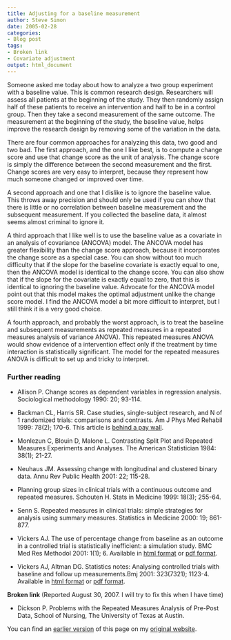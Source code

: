 ```yaml
---
title: Adjusting for a baseline measurement
author: Steve Simon
date: 2005-02-28
categories:
- Blog post
tags:
- Broken link
- Covariate adjustment
output: html_document
---
```


Someone asked me today about how to analyze a two group experiment with a baseline value. This is common research design. Researchers will assess all patients at the beginning of the study. They then randomly assign half of these patients to receive an intervention and half to be in a control group. Then they take a second measurement of the same outcome. The measurement at the beginning of the study, the baseline value, helps improve the research design by removing some of the variation in the data.

There are four common approaches for analyzing this data, two good and two bad. The first approach, and the one I like best, is to compute a change score and use that change score as the unit of analysis. The change score is simply the difference between the second measurement and the first. Change scores are very easy to interpret, because they represent how much someone changed or improved over time.

A second approach and one that I dislike is to ignore the baseline value. This throws away precision and should only be used if you can show that there is little or no correlation between baseline measurement and the subsequent measurement. If you collected the baseline data, it almost seems almost criminal to ignore it.

A third approach that I like well is to use the baseline value as a covariate in an analysis of covariance (ANCOVA) model. The ANCOVA model has greater flexibility than the change score approach, because it incorporates the change score as a special case. You can show without too much difficulty that if the slope for the baseline covariate is exactly equal to one, then the ANCOVA model is identical to the change score. You can also show that if the slope for the covariate is exactly equal to zero, that this is identical to ignoring the baseline value. Advocate for the ANCOVA model point out that this model makes the optimal adjustment unlike the change score model. I find the ANCOVA model a bit more difficult to interpret, but I still think it is a very good choice.

A fourth approach, and probably the worst approach, is to treat the baseline and subsequent measurements as repeated measures in a repeated measures analysis of variance ANOVA). This repeated measures ANOVA would show evidence of a intervention effect only if the treatment by time interaction is statistically significant. The model for the repeated measures ANOVA is difficult to set up and tricky to interpret.

### Further reading

- Allison P. Change scores as dependent variables in regression analysis. Sociological methodology 1990: 20; 93-114.
    
- Backman CL, Harris SR. Case studies, single-subject research, and N of 1 randomized trials: comparisons and contrasts. Am J Phys Med Rehabil 1999: 78(2); 170-6. This article is [behind a pay wall][bac1].

[bac1]: https://journals.lww.com/ajpmr/Abstract/1999/03000/CASE_STUDIES,_SINGLE_SUBJECT_RESEARCH,_AND_N_OF_1.22.aspx

- Monlezun C, Blouin D, Malone L. Contrasting Split Plot and Repeated Measures Experiments and Analyses. The American Statistician 1984: 38(1); 21-27.

- Neuhaus JM. Assessing change with longitudinal and clustered binary data. Annu Rev Public Health 2001: 22; 115-28.

- Planning group sizes in clinical trials with a continuous outcome and repeated measures. Schouten H. Stats in Medicine 1999: 18(3); 255-64.

- Senn S. Repeated measures in clinical trials: simple strategies for analysis using summary measures. Statistics in Medicine 2000: 19; 861-877.

- Vickers AJ. The use of percentage change from baseline as an outcome in a    controlled trial is statistically inefficient: a simulation study. BMC Med Res Methodol 2001: 1(1); 6. Available in [html format][vic3] or [pdf format][vic4].

[vic3]: http://www.biomedcentral.com/1471-2288/1/6
[vic4]: http://www.biomedcentral.com/content/pdf/1471-2288-1-6.pdf

- Vickers AJ, Altman DG. Statistics notes: Analysing controlled trials with baseline and follow up measurements.Bmj 2001: 323(7321); 1123-4. Available in [html format][vic1] or [pdf format][vic2].

[vic1]: http://bmj.bmjjournals.com/cgi/content/full/323/7321/1123
[vic2]: http://bmj.bmjjournals.com/cgi/reprint/323/7321/1123.pdf

**Broken link** (Reported August 30, 2007. I will try to fix this when I
have time)

- Dickson P. Problems with the Repeated Measures Analysis of Pre-Post Data, School of Nursing, The University of Texas at Austin.

You can find an [earlier version][sim1] of this page on my [original website][sim2].

[sim1]: http://www.pmean.com/05/BaselineAdjustment.html
[sim2]: http://www.pmean.com/original_site.html
